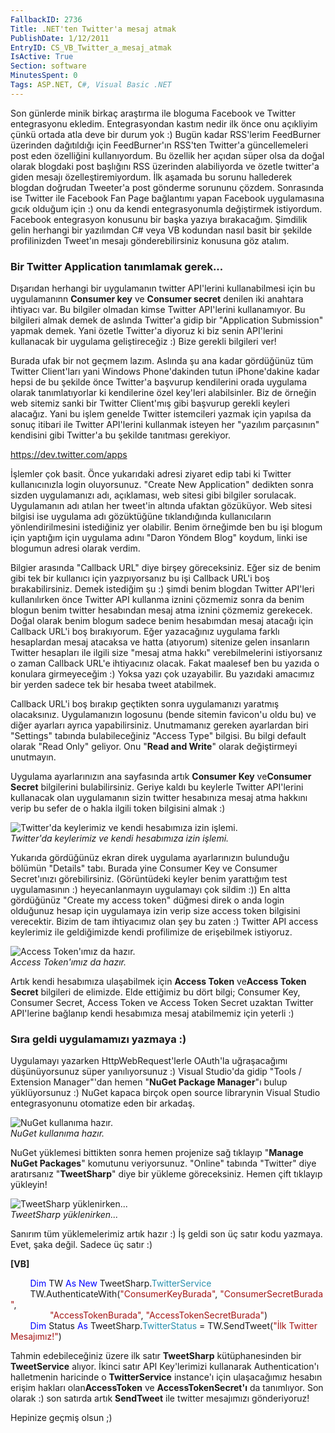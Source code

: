 ```yaml
---
FallbackID: 2736
Title: .NET'ten Twitter'a mesaj atmak
PublishDate: 1/12/2011
EntryID: CS_VB_Twitter_a_mesaj_atmak
IsActive: True
Section: software
MinutesSpent: 0
Tags: ASP.NET, C#, Visual Basic .NET
---
```

Son günlerde minik birkaç araştırma ile bloguma Facebook ve Twitter
entegrasyonu ekledim. Entegrasyondan kastım nedir ilk önce onu açıkliyim
çünkü ortada atla deve bir durum yok :) Bugün kadar RSS'lerim FeedBurner
üzerinden dağıtıldığı için FeedBurner'ın RSS'ten Twitter'a
güncellemeleri post eden özelliğini kullanıyordum. Bu özellik her açıdan
süper olsa da doğal olarak blogdaki post başlığını RSS üzerinden
alabiliyorda ve özetle twitter'a giden mesajı özelleştiremiyordum. İlk
aşamada bu sorunu hallederek blogdan doğrudan Tweeter'a post gönderme
sorununu çözdem. Sonrasında ise Twitter ile Facebook Fan Page bağlantımı
yapan Facebook uygulamasına gıcık olduğum için :) onu da kendi
entegrasyonumla değiştirmek istiyordum. Facebook entegrasyon konusunu
bir başka yazıya bırakacağım. Şimdilik gelin herhangi bir yazılımdan C\#
veya VB kodundan nasıl basit bir şekilde profilinizden Tweet'ın mesajı
gönderebilirsiniz konusuna göz atalım.

### Bir Twitter Application tanımlamak gerek...

Dışarıdan herhangi bir uygulamanın twitter API'lerini kullanabilmesi
için bu uygulamanınn **Consumer key** ve **Consumer secret** denilen iki
anahtara ihtiyacı var. Bu bilgiler olmadan kimse Twitter API'lerini
kullanamıyor. Bu bilgileri almak demek de aslında Twitter'a gidip bir
"Application Submission" yapmak demek. Yani özetle Twitter'a diyoruz ki
biz senin API'lerini kullanacak bir uygulama geliştireceğiz :) Bize
gerekli bilgileri ver!

Burada ufak bir not geçmem lazım. Aslında şu ana kadar gördüğünüz tüm
Twitter Client'ları yani Windows Phone'dakinden tutun iPhone'dakine
kadar hepsi de bu şekilde önce Twitter'a başvurup kendilerini orada
uygulama olarak tanımlatıyorlar ki kendilerine özel key'leri
alabilsinler. Biz de örneğin web sitemiz sanki bir Twitter Client'mış
gibi başvurup gerekli keyleri alacağız. Yani bu işlem genelde Twitter
istemcileri yazmak için yapılsa da sonuç itibari ile Twitter API'lerini
kullanmak isteyen her "yazılım parçasının" kendisini gibi Twitter'a bu
şekilde tanıtması gerekiyor.

<https://dev.twitter.com/apps>

İşlemler çok basit. Önce yukarıdaki adresi ziyaret edip tabi ki Twitter
kullanıcınızla login oluyorsunuz. "Create New Application" dedikten
sonra sizden uygulamanızı adı, açıklaması, web sitesi gibi bilgiler
sorulacak. Uygulamanın adı atılan her tweet'in altında ufaktan
gözüküyor. Web sitesi bilgisi ise uygulama adı gözüktüğüne tıklandığında
kullanıcıların yönlendirilmesini istediğiniz yer olabilir. Benim
örneğimde ben bu işi blogum için yaptığım için uygulama adını "Daron
Yöndem Blog" koydum, linki ise blogumun adresi olarak verdim.

Bilgier arasında "Callback URL" diye birşey göreceksiniz. Eğer siz de
benim gibi tek bir kullanıcı için yazpıyorsanız bu işi Callback URL'i
boş bırakabilirsiniz. Demek istediğim şu :) şimdi benim blogdan Twitter
API'leri kullanılırken önce Twitter API kullanma iznini çözmemiz sonra
da benim blogun benim twitter hesabından mesaj atma iznini çözmemiz
gerekecek. Doğal olarak benim blogum sadece benim hesabımdan mesaj
atacağı için Callback URL'i boş bırakıyorum. Eğer yazacağınız uygulama
farklı hesaplardan mesaj atacaksa ve hatta (atıyorum) sitenize gelen
insanların Twitter hesapları ile ilgili size "mesaj atma hakkı"
verebilmelerini istiyorsanız o zaman Callback URL'e ihtiyacınız olacak.
Fakat maalesef ben bu yazıda o konulara girmeyeceğim :) Yoksa yazı çok
uzayabilir. Bu yazıdaki amacımız bir yerden sadece tek bir hesaba tweet
atabilmek.

Callback URL'i boş bırakıp geçtikten sonra uygulamanızı yaratmış
olacaksınız. Uygulamanızın logosunu (bende sitemin favicon'u oldu bu) ve
diğer ayarları ayrıca yapabilirsiniz. Unutmamanız gereken ayarlardan
biri "Settings" tabında bulabileceğiniz "Access Type" bilgisi. Bu bilgi
default olarak "Read Only" geliyor. Onu "**Read and Write**" olarak
değiştirmeyi unutmayın.

Uygulama ayarlarınızın ana sayfasında artık **Consumer Key**
ve**Consumer Secret** bilgilerini bulabilirsiniz. Geriye kaldı bu
keylerle Twitter API'lerini kullanacak olan uygulamanın sizin twitter
hesabınıza mesaj atma hakkını verip bu sefer de o hakla ilgili token
bilgisini almak :)

![Twitter'da keylerimiz ve kendi hesabımıza izin
işlemi.](http://cdn.daron.yondem.com/assets/2736/twitter_api.gif)\
*Twitter'da keylerimiz ve kendi hesabımıza izin işlemi.*

Yukarıda gördüğünüz ekran direk uygulama ayarlarınızın bulunduğu bölümün
"Details" tabı. Burada yine Consumer Key ve Consumer Secret'ınızı
görebilirsiniz. (Görüntüdeki keyler benim yarattığım test uygulamasının
:) heyecanlanmayın uygulamayı çok sildim :)) En altta gördüğünüz "Create
my access token" düğmesi direk o anda login olduğunuz hesap için
uygulamaya izin verip size access token bilgisini verecektir. Bizim de
tam ihtiyacımız olan şey bu zaten :) Twitter API access keylerimiz ile
geldiğimizde kendi profilimize de erişebilmek istiyoruz.

![Access Token'ımız da
hazır.](http://cdn.daron.yondem.com/assets/2736/twitter_api2.gif)\
*Access Token'ımız da hazır.*

Artık kendi hesabımıza ulaşabilmek için **Access Token** ve**Access
Token Secret** bilgileri de elimizde. Elde ettiğimiz bu dört bilgi;
Consumer Key, Consumer Secret, Access Token ve Access Token Secret
uzaktan Twitter API'lerine bağlanıp kendi hesabımıza mesaj atabilmemiz
için yeterli :)

### Sıra geldi uygulamamızı yazmaya :)

Uygulamayı yazarken HttpWebRequest'lerle OAuth'la uğraşacağımı
düşünüyorsunuz süper yanılıyorsunuz :) Visual Studio'da gidip "Tools /
Extension Manager"'dan hemen "**NuGet Package Manager**"ı bulup
yüklüyorsunuz :) NuGet kapaca birçok open source librarynin Visual
Studio entegrasyonunu otomatize eden bir arkadaş.

![NuGet kullanıma
hazır.](http://cdn.daron.yondem.com/assets/2736/twitter_api3.gif)\
*NuGet kullanıma hazır.*

NuGet yüklemesi bittikten sonra hemen projenize sağ tıklayıp "**Manage
NuGet Packages**" komutunu veriyorsunuz. "Online" tabında "Twitter" diye
aratırsanız "**TweetSharp**" diye bir yükleme göreceksiniz. Hemen çift
tıklayıp yükleyin!

![TweetSharp
yüklenirken...](http://cdn.daron.yondem.com/assets/2736/twitter_api4.gif)\
*TweetSharp yüklenirken...*

Sanırım tüm yüklemelerimiz artık hazır :) İş geldi son üç satır kodu
yazmaya. Evet, şaka değil. Sadece üç satır :)

**[VB]**

        <span style="color:blue;">Dim</span> TW <span
style="color:blue;">As</span> <span
style="color:blue;">New</span> TweetSharp.<span
style="color:#2b91af;">TwitterService</span>\
        TW.AuthenticateWith(<span
style="color:#a31515;">"ConsumerKeyBurada"</span>, <span
style="color:#a31515;">"ConsumerSecretBurada"</span>, <span
style="color:#a31515;">\
                "AccessTokenBurada"</span>, <span
style="color:#a31515;">"AccessTokenSecretBurada"</span>)\
        <span style="color:blue;">Dim</span> Status <span
style="color:blue;">As</span> TweetSharp.<span
style="color:#2b91af;">TwitterStatus</span> = TW.SendTweet(<span
style="color:#a31515;">"İlk Twitter Mesajımız!"</span>)

Tahmin edebileceğiniz üzere ilk satır **TweetSharp** kütüphanesinden bir
**TweetService** alıyor. İkinci satır API Key'lerimizi kullanarak
Authentication'ı halletmenin haricinde o **TwitterService** instance'ı
için ulaşacağımız hesabın erişim hakları olan**AccessToken** ve
**AccessTokenSecret'ı** da tanımlıyor. Son olarak :) son satırda artık
**SendTweet** ile twitter mesajımızı gönderiyoruz!

Hepinize geçmiş olsun ;)


